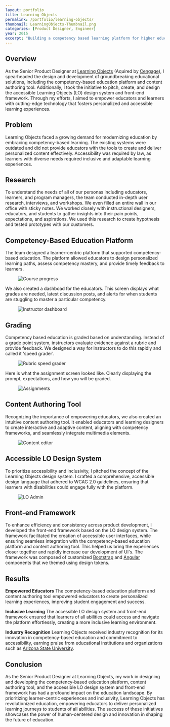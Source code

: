 ```yaml
---
layout: portfolio
title: Learning Objects
permalink: /portfolio/learning-objects/
thumbnail: LearningObjects-Thumbnail.png
categories: [Product Designer, Engineer]
year: 2015
excerpt: "Building a competency based learning platform for higher education."
---
```


## Overview
As the Senior Product Designer at <a href="https://learningobjects.com/" target="_blank">Learning Objects</a> (Aquired by <a href="https://www.cengagegroup.com/" target="_blank">Cengage</a>), I spearheaded the design and development of groundbreaking educational solutions, including the competency-based education platform and content authoring tool. Additionally, I took the initiative to pitch, create, and design the accessible Learning Objects (LO) design system and front-end framework. Through my efforts, I aimed to empower educators and learners with cutting-edge technology that fosters personalized and accessible learning experiences.

## Problem

Learning Objects faced a growing demand for modernizing education by embracing competency-based learning. The existing systems were outdated and did not provide educators with the tools to create and deliver personalized content effectively. Accessibility was required by law, as learners with diverse needs required inclusive and adaptable learning experiences.

## Research
To understand the needs of all of our personas including educators, learners, and program managers, the team conducted in-depth user research, interviews, and workshops. We even filled an entire wall in our office with sticky notes. We worked closely with instructional designers, educators, and students to gather insights into their pain points, expectations, and aspirations. We used this research to create hypothesis and tested prototypes with our customers.

## Competency-Based Education Platform

The team designed a learner-centric platform that supported competency-based education. The platform allowed educators to design personalized learning paths, assess competency mastery, and provide timely feedback to learners.

<figure><img src="/assets/images/learningobjects/4.jpg" alt="Course progress"/></figure>

We also created a dashboad for the educators. This screen displays what grades are needed, latest discussion posts, and alerts for when students are stuggling to master a particular competency.

<figure><img src="/assets/images/learningobjects/5.png" alt="Instructor dashboard"/></figure>

## Grading

Competency based education is graded based on understanding. Instead of a grade point system, instructors evaluate evidence against a rubric and provide feedback. We designed a way for instructors to do this rapidly and called it 'speed grader'.

<figure><img src="/assets/images/learningobjects/6.png" alt="Rubric speed grader"/></figure>

Here is what the assignment screen looked like. Clearly displaying the prompt, expectations, and how you will be graded.

<figure><img src="/assets/images/learningobjects/1.png" alt="Assignments"/></figure>

## Content Authoring Tool

Recognizing the importance of empowering educators, we also created an intuitive content authoring tool. It enabled educators and learning designers to create interactive and adaptive content, aligning with competency frameworks, and seamlessly integrate multimedia elements.

<figure><img src="/assets/images/learningobjects/2.png" alt="Content editor"/></figure>

## Accessible LO Design System

To prioritize accessibility and inclusivity, I pitched the concept of the Learning Objects design system. I crafted a comprehensive, accessible design language that adhered to WCAG 2.0 guidelines, ensuring that learners with disabilities could engage fully with the platform.

<figure><img src="/assets/images/learningobjects/Admin.png" alt="LO Admin"/></figure>

## Front-end Framework

To enhance efficiency and consistency across product development, I developed the front-end framework based on the LO design system. The framework facilitated the creation of accessible user interfaces, while ensuring seamless integration with the competency-based education platform and content authoring tool. This helped us bring the experiences closer together and rapidly increase our development of UI's. The framework was composed of customized <a href="https://getbootstrap.com/" target="_blank">Bootstrap</a> and <a href="https://angular.io/" target="_blank">Angular</a> components that we themed using design tokens.

## Results

**Empowered Educators** The competency-based education platform and content authoring tool empowered educators to create personalized learning experiences, improving student engagement and success.

**Inclusive Learning** The accessible LO design system and front-end framework ensured that learners of all abilities could access and navigate the platform effortlessly, creating a more inclusive learning environment.

**Industry Recognition** Learning Objects received industry recognition for its innovation in competency-based education and commitment to accessibility, earning praise from educational institutions and organizations such as <a href="https://www.asu.edu/" target="_blank">Arizona State University</a>.

## Conclusion

As the Senior Product Designer at Learning Objects, my work in designing and developing the competency-based education platform, content authoring tool, and the accessible LO design system and front-end framework has had a profound impact on the education landscape. By prioritizing learner-centric experiences and inclusivity, Learning Objects has revolutionized education, empowering educators to deliver personalized learning journeys to students of all abilities. The success of these initiatives showcases the power of human-centered design and innovation in shaping the future of education.


